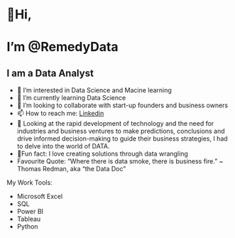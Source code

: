 # 👋Hi,
# I’m @RemedyData #
## I am a Data Analyst ##
- 👀 I’m interested in Data Science and Macine learning
- 🌱 I’m currently learning Data Science
- 💞️ I’m looking to collaborate with start-up founders and business owners
- 📫 How to reach me: [Linkedin](https://www.linkedin.com/in/ramadan-salman-521b1224b/)
- 📑 Looking at the rapid development of technology and the need for industries and business ventures to make predictions,
     conclusions and drive informed decision-making to guide their business strategies, I had to delve into the world of DATA.
- 🙂Fun fact: I love creating solutions through data wrangling
- Favourite Quote:  “Where there is data smoke, there is business fire.” ~ Thomas Redman, aka “the Data Doc”

My Work Tools:
- Microsoft Excel
- SQL
- Power BI
- Tableau
- Python
<!---
RemedyData/RemedyData is a ✨ special ✨ repository because its `README.md` (this file) appears on your GitHub profile.
You can click the Preview link to take a look at your changes.
--->
